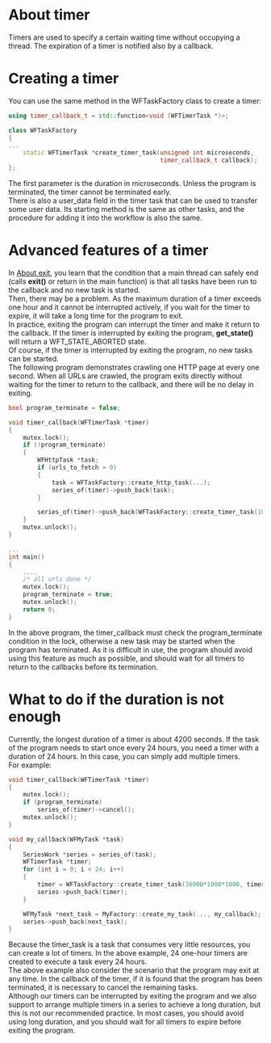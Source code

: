# About timer

 Timers are used to specify a certain waiting time without occupying a thread. The expiration of a timer is notified also by a callback.

# Creating a timer

You can use the same method in the WFTaskFactory class to create a timer:

~~~cpp
using timer_callback_t = std::function<void (WFTimerTask *)>;

class WFTaskFactory
{
...
    static WFTimerTask *create_timer_task(unsigned int microseconds,
                                          timer_callback_t callback);
};
~~~

The first parameter is the duration in microseconds. Unless the program is terminated, the timer cannot be terminated early.   
There is also a user\_data field in the timer task that can be used to transfer some user data. Its starting method is the same as other tasks, and the procedure for adding it into the workflow is also the same.

# Advanced features of a timer

In [About exit](/docs/en/about-exit.md), you learn that the condition that a main thread can safely end (calls **exit()** or return in the main function) is that all tasks have been run to the callback and no new task is started.   
Then, there may be a problem. As the maximum duration of a timer exceeds one hour and it cannot be interrupted actively, if you wait for the timer to expire, it will take a long time for the program to exit.   
In practice, exiting the program can interrupt the timer and make it return to the callback. If the timer is interrupted by exiting the program, **get\_state()** will return a WFT\_STATE\_ABORTED state.   
Of course, if the timer is interrupted by exiting the program, no new tasks can be started.   
The following program demonstrates crawling one HTTP page at every one second. When all URLs are crawled, the program exits directly without waiting for the timer to return to the callback, and there will be no delay in exiting.

~~~cpp
bool program_terminate = false;

void timer_callback(WFTimerTask *timer)
{
    mutex.lock();
    if (!program_terminate)
    {
        WFHttpTask *task;
        if (urls_to_fetch > 0)
        {
            task = WFTaskFactory::create_http_task(...);
            series_of(timer)->push_back(task);
        }

        series_of(timer)->push_back(WFTaskFactory::create_timer_task(1000000, timer_callback));
    }
    mutex.unlock();
}

...
int main()
{
    ....
    /* all urls done */
    mutex.lock();
    program_terminate = true;
    mutex.unlock();
    return 0;
}
~~~

In the above program, the timer\_callback must check the program\_terminate condition in the lock, otherwise a new task may be started when the program has terminated. 
As it is difficult in use, the program should avoid using this feature as much as possible, and should wait for all timers to return to the callbacks before its termination.

# What to do if the duration is not enough

Currently, the longest duration of a timer is about 4200 seconds. If the task of the program needs to start once every 24 hours, you need a timer with a duration of 24 hours. In this case, you can simply add multiple timers.   
For example:

~~~cpp
void timer_callback(WFTimerTask *timer)
{
    mutex.lock();
    if (program_terminate)
        series_of(timer)->cancel();
    mutex.unlock();
}

void my_callback(WFMyTask *task)
{
    SeriesWork *series = series_of(task);
    WFTimerTask *timer;
    for (int i = 0; i < 24; i++)
    {
        timer = WFTaskFactory::create_timer_task(3600U*1000*1000, timer_callback);
        series->push_back(timer);
    }

    WFMyTask *next_task = MyFactory::create_my_task(..., my_callback);
    series->push_back(next_task);
}
~~~

Because the timer\_task is a task that consumes very little resources, you can create a lot of timers. In the above example, 24 one-hour timers are created to execute a task every 24 hours.   
The above example also consider the scenario that the program may exit at any time. In the callback of the timer, if it is found that the program has been terminated, it is necessary to cancel the remaining tasks.   
Although our timers can be interrupted by exiting the program and we also support to arrange multiple timers in a series to achieve a long duration, but this is not our recommended practice. In most cases, you should avoid using long duration, and you should wait for all timers to expire before exiting the program.
